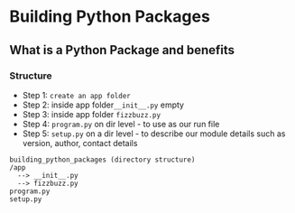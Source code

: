 # Building Python Packages
## What is a Python Package and benefits
### Structure

- Step 1: `create an app folder`
- Step 2: inside app folder`__init__.py` empty
- Step 3: inside app folder `fizzbuzz.py`
- Step 4: `program.py` on dir level - to use as our run file
- Step 5: `setup.py` on a dir level - to describe our module details such as version, author, contact details

```
building_python_packages (directory structure)
/app
  --> __init__.py
  --> fizzbuzz.py
program.py
setup.py
```